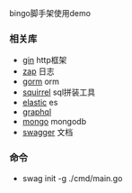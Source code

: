 bingo脚手架使用demo

### 相关库
- [gin](https://github.com/gin-gonic/gin) http框架
- [zap](https://github.com/uber-go/zap) 日志
- [gorm](gorm.io/gorm) orm
- [squirrel](github.com/Masterminds/squirrel) sql拼装工具
- [elastic](https://github.com/olivere/elastic) es
- [graphql](https://github.com/graphql-go/graphql)
- [mongo](https://go.mongodb.org/mongo-driver) mongodb
- [swagger](https://github.com/swaggo/gin-swagger) 文档

### 命令
- swag init -g ./cmd/main.go